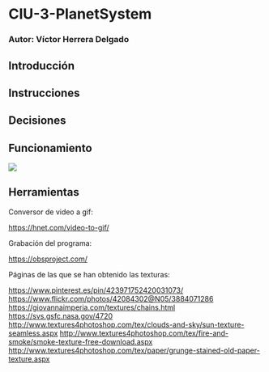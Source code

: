 # CIU-3-PlanetSystem
### Autor: Víctor Herrera Delgado  



## Introducción 


## Instrucciones



## Decisiones


## Funcionamiento
![](Practica2.gif)

## Herramientas

Conversor de video a gif:

https://hnet.com/video-to-gif/

Grabación del programa:

https://obsproject.com/

Páginas de las que se han obtenido las texturas:

https://www.pinterest.es/pin/423971752420031073/
https://www.flickr.com/photos/42084302@N05/3884071286
https://giovannaimperia.com/textures/chains.html
https://svs.gsfc.nasa.gov/4720
http://www.textures4photoshop.com/tex/clouds-and-sky/sun-texture-seamless.aspx
http://www.textures4photoshop.com/tex/fire-and-smoke/smoke-texture-free-download.aspx
http://www.textures4photoshop.com/tex/paper/grunge-stained-old-paper-texture.aspx

